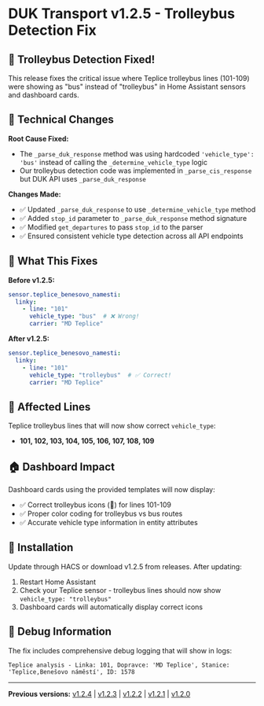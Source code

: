 # DUK Transport v1.2.5 - Trolleybus Detection Fix

## 🚎 Trolleybus Detection Fixed!

This release fixes the critical issue where Teplice trolleybus lines (101-109) were showing as "bus" instead of "trolleybus" in Home Assistant sensors and dashboard cards.

## 🔧 Technical Changes 

**Root Cause Fixed:**
- The `_parse_duk_response` method was using hardcoded `'vehicle_type': 'bus'` instead of calling the `_determine_vehicle_type` logic
- Our trolleybus detection code was implemented in `_parse_cis_response` but DUK API uses `_parse_duk_response`

**Changes Made:**
- ✅ Updated `_parse_duk_response` to use `_determine_vehicle_type` method
- ✅ Added `stop_id` parameter to `_parse_duk_response` method signature
- ✅ Modified `get_departures` to pass `stop_id` to the parser
- ✅ Ensured consistent vehicle type detection across all API endpoints

## 🚌 What This Fixes

**Before v1.2.5:**
```yaml
sensor.teplice_benesovo_namesti:
  linky:
    - line: "101"
      vehicle_type: "bus"  # ❌ Wrong!
      carrier: "MD Teplice"
```

**After v1.2.5:**
```yaml
sensor.teplice_benesovo_namesti:
  linky:
    - line: "101" 
      vehicle_type: "trolleybus"  # ✅ Correct!
      carrier: "MD Teplice"
```

## 📍 Affected Lines

Teplice trolleybus lines that will now show correct `vehicle_type`:
- **101, 102, 103, 104, 105, 106, 107, 108, 109**

## 🏠 Dashboard Impact

Dashboard cards using the provided templates will now display:
- ✅ Correct trolleybus icons (🚎) for lines 101-109
- ✅ Proper color coding for trolleybus vs bus routes
- ✅ Accurate vehicle type information in entity attributes

## 🔄 Installation

Update through HACS or download v1.2.5 from releases. After updating:
1. Restart Home Assistant 
2. Check your Teplice sensor - trolleybus lines should now show `vehicle_type: "trolleybus"`
3. Dashboard cards will automatically display correct icons

## 🐛 Debug Information

The fix includes comprehensive debug logging that will show in logs:
```
Teplice analysis - Linka: 101, Dopravce: 'MD Teplice', Stanice: 'Teplice,Benešovo náměstí', ID: 1578
```

---

**Previous versions:** [v1.2.4](./RELEASE_NOTES_v1.2.4.md) | [v1.2.3](./RELEASE_NOTES_v1.2.3.md) | [v1.2.2](./RELEASE_NOTES_v1.2.2.md) | [v1.2.1](./RELEASE_NOTES_v1.2.1.md) | [v1.2.0](./RELEASE_NOTES_v1.2.0.md)